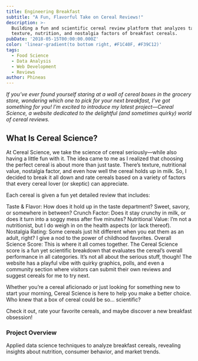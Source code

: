 ```yaml
---
title: Engineering Breakfast
subtitle: "A Fun, Flavorful Take on Cereal Reviews!"
description: >-
  Building a fun and scientific cereal review platform that analyzes taste,
  texture, nutrition, and nostalgia factors of breakfast cereals.
pubDate: '2018-05-15T00:00:00.000Z'
color: 'linear-gradient(to bottom right, #F1C40F, #F39C12)'
tags:
  - Food Science
  - Data Analysis
  - Web Development
  - Reviews
author: Phineas
---
```


_If you’ve ever found yourself staring at a wall of cereal boxes in the grocery store, wondering which one to pick for your next breakfast, I’ve got something for you! I’m excited to introduce my latest project—Cereal Science, a website dedicated to the delightful (and sometimes quirky) world of cereal reviews._

## What Is Cereal Science?

At Cereal Science, we take the science of cereal seriously—while also having a little fun with it. The idea came to me as I realized that choosing the perfect cereal is about more than just taste. There’s texture, nutritional value, nostalgia factor, and even how well the cereal holds up in milk. So, I decided to break it all down and rate cereals based on a variety of factors that every cereal lover (or skeptic) can appreciate.

Each cereal is given a fun yet detailed review that includes:

Taste & Flavor: How does it hold up in the taste department? Sweet, savory, or somewhere in between?
Crunch Factor: Does it stay crunchy in milk, or does it turn into a soggy mess after five minutes?
Nutritional Value: I’m not a nutritionist, but I do weigh in on the health aspects (or lack thereof).
Nostalgia Rating: Some cereals just hit different when you eat them as an adult, right? I give a nod to the power of childhood favorites.
Overall Science Score: This is where it all comes together. The Cereal Science score is a fun yet scientific breakdown that evaluates the cereal’s overall performance in all categories.
It’s not all about the serious stuff, though! The website has a playful vibe with quirky graphics, polls, and even a community section where visitors can submit their own reviews and suggest cereals for me to try next.

Whether you’re a cereal aficionado or just looking for something new to start your morning, Cereal Science is here to help you make a better choice. Who knew that a box of cereal could be so... scientific?

Check it out, rate your favorite cereals, and maybe discover a new breakfast obsession!

### Project Overview

Applied data science techniques to analyze breakfast cereals, revealing insights about nutrition, consumer behavior, and market trends.
